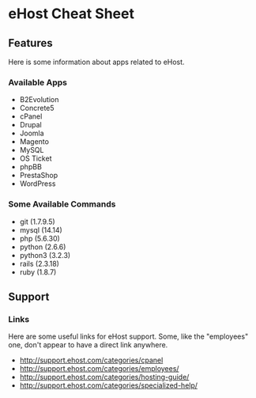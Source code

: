# eHost Cheat Sheet


## Features

Here is some information about apps related to eHost.

### Available Apps

* B2Evolution
* Concrete5
* cPanel
* Drupal
* Joomla
* Magento
* MySQL
* OS Ticket
* phpBB
* PrestaShop
* WordPress

### Some Available Commands

* git (1.7.9.5)
* mysql (14.14)
* php (5.6.30)
* python (2.6.6)
* python3 (3.2.3)
* rails (2.3.18)
* ruby (1.8.7)


## Support

### Links

Here are some useful links for eHost support.  Some, like the "employees" one, don't
appear to have a direct link anywhere.

* http://support.ehost.com/categories/cpanel
* http://support.ehost.com/categories/employees/
* http://support.ehost.com/categories/hosting-guide/
* http://support.ehost.com/categories/specialized-help/
